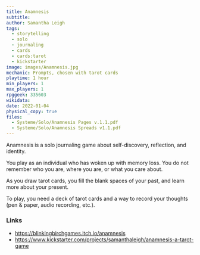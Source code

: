 ```yaml
---
title: Anamnesis
subtitle: 
author: Samantha Leigh
tags:
  - storytelling
  - solo
  - journaling
  - cards
  - cards:tarot
  - kickstarter
image: images/Anamnesis.jpg
mechanic: Prompts, chosen with tarot cards
playtime: 1 hour
min_players: 1
max_players: 1
rpggeek: 335603
wikidata:
date: 2022-01-04
physical_copy: true
files:
  - Systeme/Solo/Anamnesis Pages v.1.1.pdf
  - Systeme/Solo/Anamnesis Spreads v1.1.pdf
---
```


<!-- Excerpt Start -->
Anamnesis is a solo journaling game about
self-discovery, reflection, and identity.

You play as an individual who has woken up
with memory loss. You do not remember
who you are, where you are, or what you
care about.

As you draw tarot cards, you fill the blank
spaces of your past, and learn more about
your present.

To play, you need a deck of tarot cards and a
way to record your thoughts (pen & paper,
audio recording, etc.).

<!-- Excerpt End -->

### Links

- https://blinkingbirchgames.itch.io/anamnesis
- https://www.kickstarter.com/projects/samanthaleigh/anamnesis-a-tarot-game
